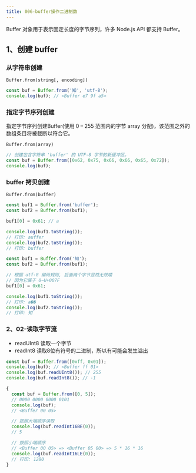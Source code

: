 ```yaml
---
title: 006-buffer操作二进制数
---
```


Buffer 对象用于表示固定长度的字节序列，许多 Node.js API 都支持 Buffer。

## 1、创建 buffer

### 从字符串创建

`Buffer.from(string[, encoding])`

```js
const buf = Buffer.from('知', 'utf-8');
console.log(buf); // <Buffer e7 9f a5>
```

### 指定字节序列创建
指定字节序列创建Buffer(使用 0 – 255 范围内的字节 array 分配)，该范围之外的数组条目将被截断以符合它。

`Buffer.from(array)`

```js
// 创建包含字符串 'buffer' 的 UTF-8 字节的新缓冲区。
const buf = Buffer.from([0x62, 0x75, 0x66, 0x66, 0x65, 0x72]);
console.log(buf);
```

### buffer 拷贝创建

`Buffer.from(buffer)`

```js
const buf1 = Buffer.from('buffer');
const buf2 = Buffer.from(buf1);

buf1[0] = 0x61; // a

console.log(buf1.toString());
// 打印: auffer
console.log(buf2.toString());
// 打印: buffer
```

```js
const buf1 = Buffer.from('知');
const buf2 = Buffer.from(buf1);

// 根据 utf-8 编码规则, 后面两个字节显然无效喽
// 因为它属于 0~U+007F
buf1[0] = 0x61;

console.log(buf1.toString());
// 打印: a��
console.log(buf2.toString());
// 打印: 知
```

### 2、02-读取字节流
- readUInt8 读取一个字节
- readInt8 读取8位有符号的二进制，所以有可能会发生溢出
```js
const buf = Buffer.from([0xff, 0x01]);
console.log(buf); // <Buffer ff 01>
console.log(buf.readUInt8()); // 255
console.log(buf.readInt8()); // -1
```

```js
{
  const buf = Buffer.from([0, 5]);
  // 0000 0000 0000 0101
  console.log(buf);
  // <Buffer 00 05>

  // 按照大端顺序读取
  console.log(buf.readInt16BE(0));
  // 5

  // 按照小端顺序
  // <Buffer 00 05> => <Buffer 05 00> => 5 * 16 * 16
  console.log(buf.readInt16LE(0));
  // 打印: 1280
}
```